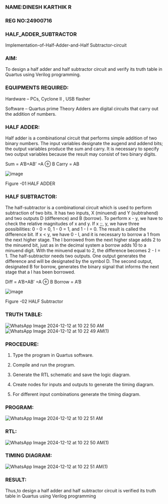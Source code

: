 ### NAME:DINESH KARTHIK R
### REG NO:24900716
### HALF_ADDER_SUBTRACTOR

Implementation-of-Half-Adder-and-Half Subtractor-circuit

### AIM:

To design a half adder and half subtractor circuit and verify its truth table in Quartus using Verilog programming.

### EQUIPMENTS REQUIRED:

Hardware – PCs, Cyclone II , USB flasher 

Software – Quartus prime Theory Adders are digital circuits that carry out the addition of numbers.

### HALF ADDER:

Half adder is a combinational circuit that performs simple addition of two binary numbers. The input variables designate the augend and addend bits; the output variables produce the sum and carry. It is necessary to specify two output variables because the result may consist of two binary digits.

Sum = A’B+AB’ =A ⊕ B Carry = AB

![image](https://github.com/naavaneetha/HALF_ADDER_SUBTRACTOR/assets/154305477/bd4a0b2c-cdbc-4184-ab08-81578f121e1f)

Figure -01 HALF ADDER

### HALF SUBTRACTOR:

The half-subtractor is a combinational circuit which is used to perform subtraction of two bits. It has two inputs, X (minuend) and Y (subtrahend) and two outputs D (difference) and B (borrow). To perform x - y, we have to check the relative magnitudes of x and y. If x ;;, y, we have three possibilities: 0 - 0 = 0, 1 - 0 = 1, and 1 - I = 0. The result is called the difference bit. If x < y, we have 0 - I, and it is necessary to borrow a 1 from the next higher stage. The I borrowed from the next higher stage adds 2 to the minuend bit, just as in the decimal system a borrow adds 10 to a minuend digit. With the minuend equal to 2, the difference becomes 2 - I = 1. The half-subtractor needs two outputs. One output generates the difference and will be designated by the symbol D. The second output, designated B for borrow, generates the binary signal that informs the next stage that a I has been borrowed. 

Diff = A’B+AB’ =A ⊕ B
Borrow = A’B

 ![image](https://github.com/naavaneetha/HALF_ADDER_SUBTRACTOR/assets/154305477/d76b099c-513f-4e7c-843a-e2fd028a531a)

Figure -02 HALF Subtractor

###  TRUTH TABLE:
![WhatsApp Image 2024-12-12 at 10 22 50 AM](https://github.com/user-attachments/assets/c392ae41-0566-4d35-b630-8be6319b8542)
![WhatsApp Image 2024-12-12 at 10 22 49 AM(1)](https://github.com/user-attachments/assets/1e6e33f6-00d5-43f9-8f5f-0b8c2ce51482)

### PROCEDURE:

1.	Type the program in Quartus software.

2.	Compile and run the program.

3.	Generate the RTL schematic and save the logic diagram.

4.	Create nodes for inputs and outputs to generate the timing diagram.

5.	For different input combinations generate the timing diagram.


### PROGRAM:
![WhatsApp Image 2024-12-12 at 10 22 51 AM](https://github.com/user-attachments/assets/5c04e3ca-b931-47ea-b894-9c38eae4870e)


### RTL:
![WhatsApp Image 2024-12-12 at 10 22 50 AM(1)](https://github.com/user-attachments/assets/8b320f3e-60ed-4cbd-af8b-d4921a5b98c8)

### TIMING DIAGRAM:
![WhatsApp Image 2024-12-12 at 10 22 51 AM(1)](https://github.com/user-attachments/assets/3286c7d3-8fc5-487e-9bc1-e4d303ec65b4)

### RESULT:
 Thus,to design a half adder and half subtractor circuit is verified its truth table in Quartus using Verilog programming

